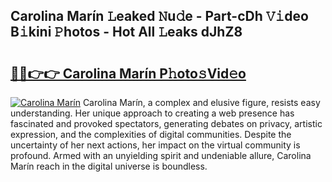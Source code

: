 ## Carolina Marín 𝙻eaked 𝙽u𝚍e - Part-cDh 𝚅𝚒deo B𝚒kini 𝙿hotos - Hot All 𝙻eaks dJhZ8

# <h2><a href="http://ld5tw0.urlbe.top/?page=Carolina+Mar%c3%adn">🔗🔗👉👉 Carolina Marín P𝚑oto𝚜Vid𝚎o</a></h2>

[![Carolina Marín](https://i.imgur.com/eBuTRDB.gif)](http://ld5tw0.urlbe.top/?page=Carolina+Mar%c3%adn)
Carolina Marín, a complex and elusive figure, resists easy understanding. Her unique approach to creating a web presence has fascinated and provoked spectators, generating debates on privacy, artistic expression, and the complexities of digital communities. Despite the uncertainty of her next actions, her impact on the virtual community is profound. Armed with an unyielding spirit and undeniable allure, Carolina Marín reach in the digital universe is boundless.
